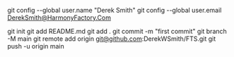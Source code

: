 git config --global user.name "Derek Smith"
git config --global user.email DerekSmith@HarmonyFactory.Com


git init
git add README.md
git add .
git commit -m "first commit"
git branch -M main
git remote add origin git@github.com:DerekWSmith/FTS.git
git push -u origin main